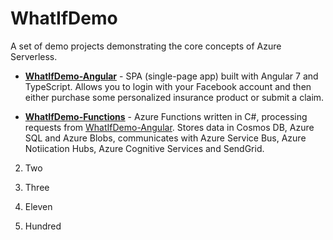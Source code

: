 # WhatIfDemo
A set of demo projects demonstrating the core concepts of Azure Serverless.

- [**WhatIfDemo-Angular**](https://github.com/scale-tone/WhatIfDemo/tree/master/WhatIfDemo-Angular) - SPA (single-page app) built with Angular 7 and TypeScript. Allows you to login with your Facebook account and then either purchase some personalized insurance product or submit a claim.

- [**WhatIfDemo-Functions**](https://github.com/scale-tone/WhatIfDemo/tree/master/WhatIfDemo-Functions) - Azure Functions written in C#, processing requests from [WhatIfDemo-Angular](https://github.com/scale-tone/WhatIfDemo/tree/master/WhatIfDemo-Angular). Stores data in Cosmos DB, Azure SQL and Azure Blobs, communicates with Azure Service Bus, Azure Notiication Hubs, Azure Cognitive Services and SendGrid.

2. Two
3. Three

11. Eleven

100. Hundred
